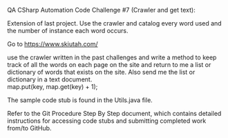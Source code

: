 QA CSharp Automation Code Challenge #7 (Crawler and get text):

Extension of last project.  Use the crawler and catalog every word used and the number of instance each word occurs.  

Go to https://www.skiutah.com/

use the crawler written in the past challenges and write a method to keep track of all the words on each page on the site and return to me a list or dictionary of words that exists on the site.  Also send me the list or dictionary in a text document.  
map.put(key, map.get(key) + 1);

The sample code stub is found in the Utils.java file.

Refer to the Git Procedure Step By Step document, which contains detailed instructions for accessing code stubs and submitting completed work from/to GitHub.
